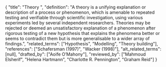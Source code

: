 {
    "title": "Theory ",
    "definition": "A theory is a unifying explanation or description of a process or phenomenon, which is amenable to repeated testing and verifiable through scientific investigation, using various experiments led by several independent researchers. Theories may be rejected or deemed an unsatisfactory explanation of a phenomenon after rigorous testing of a new hypothesis that explains the phenomena better or seems to contradict them but is more generalisable to a wider array of findings.",
    "related_terms": ["Hypothesis", "Modelling", "Theory building"],
    "references": ["Schafersman (1997)", "Wacker (1998)"],
    "alt_related_terms": [null],
    "drafted_by": ["Aoife O’Mahony"],
    "reviewed_by": ["Mahmoud Elsherif", "Helena Hartmann", "Charlotte R. Pennington", "Graham Reid"]
  }

